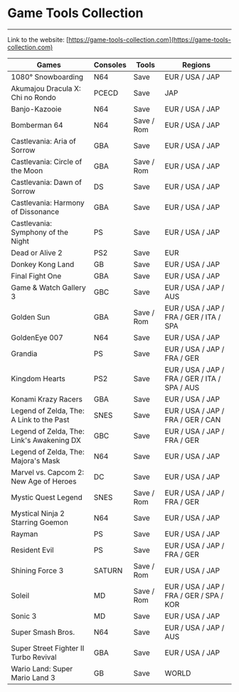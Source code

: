 # Game Tools Collection

---

Link to the website: [https://game-tools-collection.com](https://game-tools-collection.com)

| Games                                     | Consoles | Tools      | Regions                                       |
| ----------------------------------------- | -------- | ---------- | --------------------------------------------- |
| 1080° Snowboarding                        | N64      | Save       | EUR / USA / JAP                               |
| Akumajou Dracula X: Chi no Rondo          | PCECD    | Save       | JAP                                           |
| Banjo-Kazooie                             | N64      | Save       | EUR / USA / JAP                               |
| Bomberman 64                              | N64      | Save / Rom | EUR / USA / JAP                               |
| Castlevania: Aria of Sorrow               | GBA      | Save       | EUR / USA / JAP                               |
| Castlevania: Circle of the Moon           | GBA      | Save / Rom | EUR / USA / JAP                               |
| Castlevania: Dawn of Sorrow               | DS       | Save       | EUR / USA / JAP                               |
| Castlevania: Harmony of Dissonance        | GBA      | Save       | EUR / USA / JAP                               |
| Castlevania: Symphony of the Night        | PS       | Save       | EUR / USA / JAP                               |
| Dead or Alive 2                           | PS2      | Save       | EUR                                           |
| Donkey Kong Land                          | GB       | Save       | EUR / USA / JAP                               |
| Final Fight One                           | GBA      | Save       | EUR / USA / JAP                               |
| Game & Watch Gallery 3                    | GBC      | Save       | EUR / USA / JAP / AUS                         |
| Golden Sun                                | GBA      | Save / Rom | EUR / USA / JAP / FRA / GER / ITA / SPA       |
| GoldenEye 007                             | N64      | Save       | EUR / USA / JAP                               |
| Grandia                                   | PS       | Save       | EUR / USA / JAP / FRA / GER                   |
| Kingdom Hearts                            | PS2      | Save       | EUR / USA / JAP / FRA / GER / ITA / SPA / AUS |
| Konami Krazy Racers                       | GBA      | Save       | EUR / USA / JAP                               |
| Legend of Zelda, The: A Link to the Past  | SNES     | Save       | EUR / USA / JAP / FRA / GER / CAN             |
| Legend of Zelda, The: Link's Awakening DX | GBC      | Save       | EUR / USA / JAP / FRA / GER                   |
| Legend of Zelda, The: Majora's Mask       | N64      | Save       | EUR / USA / JAP                               |
| Marvel vs. Capcom 2: New Age of Heroes    | DC       | Save       | EUR / USA / JAP                               |
| Mystic Quest Legend                       | SNES     | Save / Rom | EUR / USA / JAP / FRA / GER                   |
| Mystical Ninja 2 Starring Goemon          | N64      | Save       | EUR / USA / JAP                               |
| Rayman                                    | PS       | Save       | EUR / USA / JAP                               |
| Resident Evil                             | PS       | Save       | EUR / USA / JAP / FRA / GER                   |
| Shining Force 3                           | SATURN   | Save / Rom | EUR / USA / JAP                               |
| Soleil                                    | MD       | Save / Rom | EUR / USA / JAP / FRA / GER / SPA / KOR       |
| Sonic 3                                   | MD       | Save       | EUR / USA / JAP                               |
| Super Smash Bros.                         | N64      | Save       | EUR / USA / JAP / AUS                         |
| Super Street Fighter II Turbo Revival     | GBA      | Save       | EUR / USA / JAP                               |
| Wario Land: Super Mario Land 3            | GB       | Save       | WORLD                                         |
